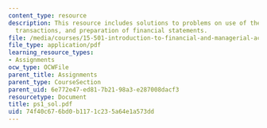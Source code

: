 ```yaml
---
content_type: resource
description: This resource includes solutions to problems on use of the BSE to record
  transactions, and preparation of financial statements.
file: /media/courses/15-501-introduction-to-financial-and-managerial-accounting-spring-2004/74f40c676bd0b1171c235a64e1a573dd_ps1_sol.pdf
file_type: application/pdf
learning_resource_types:
- Assignments
ocw_type: OCWFile
parent_title: Assignments
parent_type: CourseSection
parent_uid: 6e772e47-ed81-7b21-98a3-e287008dacf3
resourcetype: Document
title: ps1_sol.pdf
uid: 74f40c67-6bd0-b117-1c23-5a64e1a573dd
---
```

